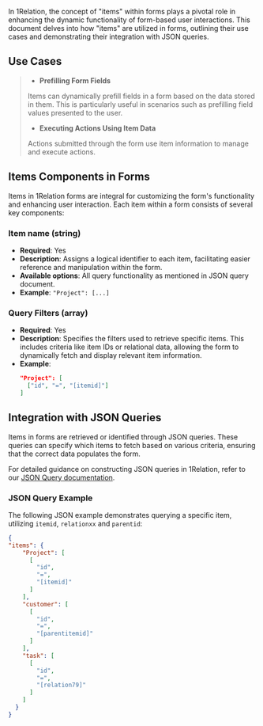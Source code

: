 In 1Relation, the concept of "items" within forms plays a pivotal role in enhancing the dynamic functionality of form-based user interactions. This document delves into how "items" are utilized in forms, outlining their use cases and demonstrating their integration with JSON queries.

## Use Cases

>- **Prefilling Form Fields**
>
> Items can dynamically prefill fields in a form based on the data stored in them. This is particularly useful in scenarios such as prefilling field values presented to the user.
>
>- **Executing Actions Using Item Data**
>
> Actions submitted through the form use item information to manage and execute actions.

## Items Components in Forms

Items in 1Relation forms are integral for customizing the form's functionality and enhancing user interaction. Each item within a form consists of several key components:

### Item name (string)
- **Required**: Yes
- **Description**: Assigns a logical identifier to each item, facilitating easier reference and manipulation within the form.
- **Available options**: All query functionality as mentioned in JSON query document. 
- **Example**: `"Project": [...]`

### Query Filters (array)
- **Required**: Yes
- **Description**: Specifies the filters used to retrieve specific items. This includes criteria like item IDs or relational data, allowing the form to dynamically fetch and display relevant item information.
- **Example**:
  ```json
  "Project": [
    ["id", "=", "[itemid]"]
  ]

## Integration with JSON Queries

Items in forms are retrieved or identified through JSON queries. These queries can specify which items to fetch based on various criteria, ensuring that the correct data populates the form.

For detailed guidance on constructing JSON queries in 1Relation, refer to our [JSON Query documentation](/docs/JSON/json-query).

### JSON Query Example

The following JSON example demonstrates querying a specific item, utilizing `itemid`, `relationxx` and `parentid`:

```json
{
"items": {
    "Project": [
      [
        "id",
        "=",
        "[itemid]"
      ]
    ],
    "customer": [
      [
        "id",
        "=",
        "[parentitemid]"
      ]
    ],
    "task": [
      [
        "id",
        "=",
        "[relation79]"
      ]
    ]
  }
}
```